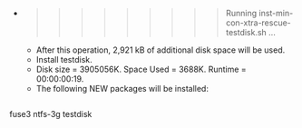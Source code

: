 * >>>>>>>>> Running inst-min-con-xtra-rescue-testdisk.sh ...
  * After this operation, 2,921 kB of additional disk space will be used.
  * Install testdisk.
  * Disk size = 3905056K. Space Used = 3688K. Runtime = 00:00:00:19.
  * The following NEW packages will be installed:
  ```bash
fuse3 ntfs-3g testdisk
  ```
